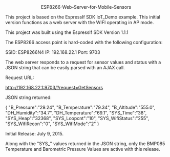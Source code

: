<center><bold>ESP8266-Web-Server-for-Mobile-Sensors</bold></center>

This project is based on the EspressIf SDK IoT_Demo example. This initial version functions as a web server with the WIFI 
operating in AP mode. 

This project was built using the EspressIf SDK Version 1.1.1

The ESP8266 access point is hard-coded with the following configuration:

SSID: ESP8266N4
IP: 192.168.22.1
Port: 9703

The web server responds to a request for sensor values and status with a JSON string that can be easily parsed with an AJAX call.

Request URL:

http://192.168.22.1:9703/?request=GetSensors


JSON string returned:

{
"B_Pressure":"29.24",
"B_Temperature":"79.34",
"B_Altitude":"555.0",
"DH_Humidity":"34.7",
"DH_Temperature":"69.1",
"SYS_Time":"38",
"SYS_Heap":"32368",
"SYS_Loopcnt":"10",
"SYS_WifiStatus":"255",
"SYS_WifiRecon":"0",
"SYS_WifiMode":"2"
}

Initial Release: July 9, 2015. 

Along with the "SYS_" values returned in the JSON string, only the BMP085 Temperature and Barometric Pressure Values 
are active with this release.

